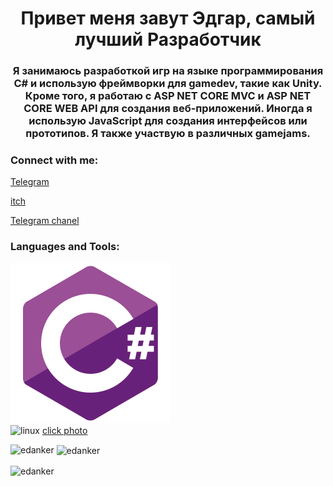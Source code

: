 <h1 align="center">Привет меня завут Эдгар, самый лучший Разработчик</h1>
<h3 align="center">Я занимаюсь разработкой игр на языке программирования C# и использую фреймворки для gamedev, такие как Unity. Кроме того, я работаю с ASP NET CORE MVC и ASP NET CORE WEB API для создания веб-приложений. Иногда я использую JavaScript для создания интерфейсов или прототипов. Я также участвую в различных gamejams.</h3>


<h3 align="left">Connect with me:</h3>
<a href="https://t.me/loveGellyanumberone">Telegram</a>
<p align="left">
 <a href="https://edankr-yzo.itch.io">itch</a>
 <p align="left">
 <a href="https://t.me/edankryzo">Telegram chanel</a>
</p>

<h3 align="left">Languages and Tools:</h3>
 <img class="ml-4 w-8 h-8 sm:w-10 sm:h-10" src="https://raw.githubusercontent.com/devicons/devicon/master/icons/csharp/csharp-original.svg" alt="csharp">

 

<div>
 <img src="https://github.com/EDANKER/EDANKER/assets/99076691/2629e2b2-e2ba-4a55-bb90-b3e911b4eef5" alt="linux" width="100" height="100"/> </a> <a href="https://nodejs.org" target="_blank" rel="noreferrer">
 <a href="https://github.com/EDANKER/EDANKER/assets/99076691/2629e2b2-e2ba-4a55-bb90-b3e911b4eef5">click photo</a>
 </div>
<p><img align="left" src="https://github-readme-stats.vercel.app/api/top-langs?username=edanker&show_icons=true&locale=en&layout=compact" alt="edanker" /></p>

<p>&nbsp;<img align="center" src="https://github-readme-stats.vercel.app/api?username=edanker&show_icons=true&locale=en" alt="edanker" /></p>

<p><img align="center" src="https://github-readme-streak-stats.herokuapp.com/?user=edanker&" alt="edanker" /></p>


